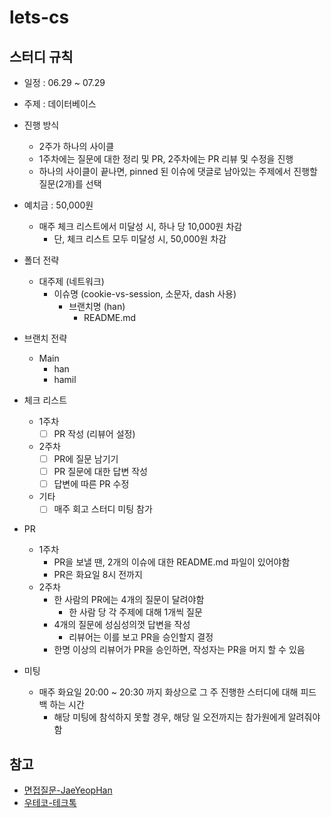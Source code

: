 # lets-cs

## 스터디 규칙
- 일정 : 06.29 ~ 07.29
- 주제 : 데이터베이스
- 진행 방식 
  - 2주가 하나의 사이클
  - 1주차에는 질문에 대한 정리 및 PR, 2주차에는 PR 리뷰 및 수정을 진행
  - 하나의 사이클이 끝나면, pinned 된 이슈에 댓글로 남아있는 주제에서 진행할 질문(2개)를 선택
 
- 예치금 : 50,000원
  - 매주 체크 리스트에서 미달성 시, 하나 당 10,000원 차감
      - 단, 체크 리스트 모두 미달성 시, 50,000원 차감
- 폴더 전략
    - 대주제 (네트워크)
        - 이슈명 (cookie-vs-session, 소문자, dash 사용)
            - 브랜치명 (han)
                - README.md
- 브랜치 전략
    - Main
        - han
        - hamil

- 체크 리스트
    - 1주차
        - [ ] PR 작성 (리뷰어 설정)
    - 2주차
        - [ ] PR에 질문 남기기
        - [ ] PR 질문에 대한 답변 작성
        - [ ] 답변에 따른 PR 수정
    - 기타
        - [ ] 매주 회고 스터디 미팅 참가 
 - PR
   - 1주차
      - PR을 보낼 땐, 2개의 이슈에 대한 README.md 파일이 있어야함
      - PR은 화요일 8시 전까지
    - 2주차
      - 한 사람의 PR에는 4개의 질문이 달려야함
        - 한 사람 당 각 주제에 대해 1개씩 질문
      - 4개의 질문에 성심성의껏 답변을 작성
          - 리뷰어는 이를 보고 PR을 승인할지 결정
       - 한명 이상의 리뷰어가 PR을 승인하면, 작성자는 PR을 머지 할 수 있음
- 미팅
  - 매주 화요일 20:00 ~ 20:30 까지 화상으로 그 주 진행한 스터디에 대해 피드백 하는 시간
    - 해당 미팅에 참석하지 못할 경우, 해당 일 오전까지는 참가원에게 알려줘야함
 
 ## 참고
 - [면접질문-JaeYeopHan](https://github.com/JaeYeopHan/Interview_Question_for_Beginner)
 - [우테코-테크톡](https://www.youtube.com/watch?v=vNsZXC3VgUA&list=PLgXGHBqgT2TvpJ_p9L_yZKPifgdBOzdVH)
